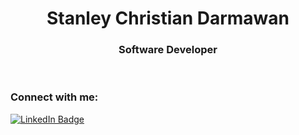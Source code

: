 <h1 align="center">Stanley Christian Darmawan</h1>
<h3 align="center">Software Developer</h3>

<br>

<h3 align="left">Connect with me:</h3>

[![LinkedIn Badge](https://img.shields.io/badge/LinkedIn-Profile-informational?style=flat&logo=linkedin&logoColor=white&color=0D76A8)](https://www.linkedin.com/in/stanley-christian-darmawan-79a303205/)

<p hidden> <img src="https://komarev.com/ghpvc/?username=StanleyChristianDarmawan&label=Profile%20views&color=grey&style=flat" alt="StanleyChristianDarmawan" /> </p>
